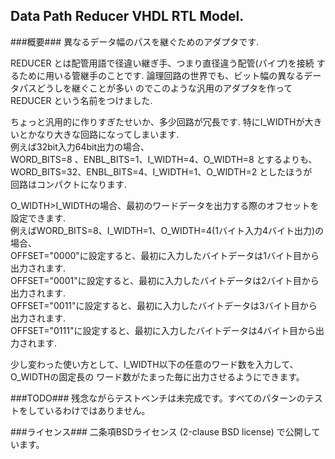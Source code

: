 Data Path Reducer VHDL RTL Model.
---------------------------------

###概要###
異なるデータ幅のパスを継ぐためのアダプタです.

REDUCER とは配管用語で径違い継ぎ手、つまり直径違う配管(パイプ)を接続
するために用いる管継手のことです.
論理回路の世界でも、ビット幅の異なるデータパスどうしを継ぐことが多い
のでこのような汎用のアダプタを作って REDUCER という名前をつけました.

ちょっと汎用的に作りすぎたせいか、多少回路が冗長です.
特にI_WIDTHが大きいとかなり大きな回路になってしまいます.    
例えば32bit入力64bit出力の場合、    
WORD_BITS=8 、ENBL_BITS=1、I_WIDTH=4、O_WIDTH=8 とするよりも、    
WORD_BITS=32、ENBL_BITS=4、I_WIDTH=1、O_WIDTH=2 としたほうが    
回路はコンパクトになります.

O_WIDTH>I_WIDTHの場合、最初のワードデータを出力する際のオフセットを設定できます.    
例えばWORD_BITS=8、I_WIDTH=1、O_WIDTH=4(1バイト入力4バイト出力)の場合、    
OFFSET="0000"に設定すると、最初に入力したバイトデータは1バイト目から出力されます.    
OFFSET="0001"に設定すると、最初に入力したバイトデータは2バイト目から出力されます.    
OFFSET="0011"に設定すると、最初に入力したバイトデータは3バイト目から出力されます.    
OFFSET="0111"に設定すると、最初に入力したバイトデータは4バイト目から出力されます.    

少し変わった使い方として、I_WIDTH以下の任意のワード数を入力して、O_WIDTHの固定長の
ワード数がたまった毎に出力させるようにできます。    

###TODO###
残念ながらテストベンチは未完成です。すべてのパターンのテストをしているわけではありません。

###ライセンス###
二条項BSDライセンス (2-clause BSD license) で公開しています。
